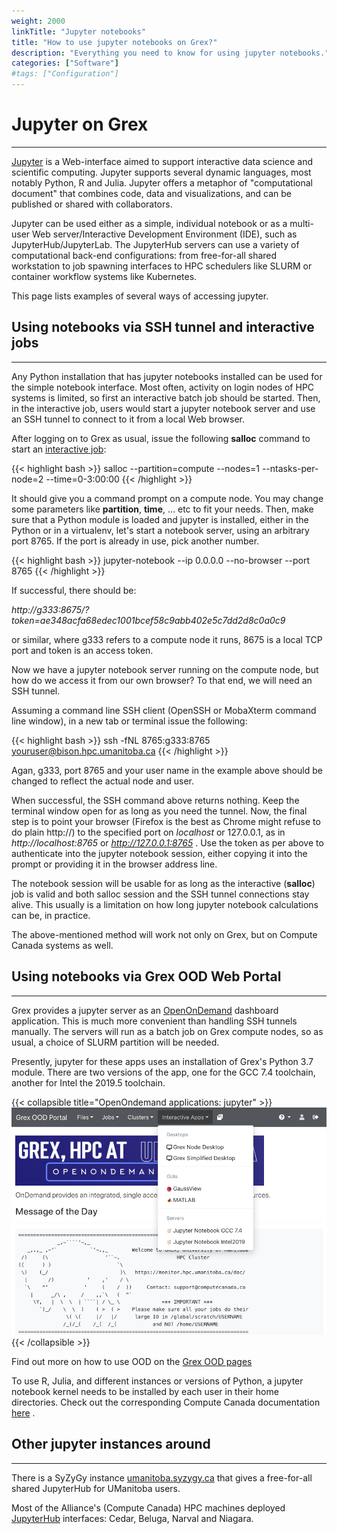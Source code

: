 ```yaml
---
weight: 2000
linkTitle: "Jupyter notebooks"
title: "How to use jupyter notebooks on Grex?"
description: "Everything you need to know for using jupyter notebooks."
categories: ["Software"]
#tags: ["Configuration"]
---
```


# Jupyter on Grex
---

[Jupyter](https://jupyter.org/) is a Web-interface aimed to support interactive data science and scientific computing. Jupyter supports several dynamic languages, most notably Python, R and Julia. Jupyter offers a metaphor of "computational document" that combines code, data and visualizations, and can be published or shared with collaborators.

Jupyter can be used either as a simple, individual notebook or as a multi-user Web server/Interactive Development Environment (IDE), such as JupyterHub/JupyterLab. The JupyterHub servers can use a variety of computational back-end configurations: from free-for-all shared workstation to job spawning interfaces to HPC schedulers like SLURM or container workflow systems like Kubernetes.

This page lists examples of several ways of accessing jupyter.

## Using notebooks via SSH tunnel and interactive jobs
---

Any Python installation that has jupyter notebooks installed can be used for the simple notebook interface. 
Most often, activity on login nodes of HPC systems is limited, so first an interactive batch job should be started.
Then, in the interactive job, users would start a jupyter notebook server and use an SSH tunnel to connect to it from a local Web browser.

After logging on to Grex as usual, issue the following __salloc__ command to start an [interactive job](running-jobs/interactive-jobs):

{{< highlight bash >}}
salloc --partition=compute --nodes=1 --ntasks-per-node=2 --time=0-3:00:00
{{< /highlight >}}

It should give you a command prompt on a compute node. You may change some parameters like __partition__, __time__, ... etc to fit your needs. Then, make sure that a Python module is loaded and jupyter is installed, either in the Python or in a virtualenv, let's start a notebook server, using an arbitrary port 8765. If the port is already in use, pick another number.

{{< highlight bash >}}
jupyter-notebook --ip 0.0.0.0 --no-browser --port 8765
{{< /highlight >}}

If successful, there should be:

 _http://g333:8675/?token=ae348acfa68edec1001bcef58c9abb402e5c7dd2d8c0a0c9_ 

or similar, where g333 refers to a compute node it runs, 8675 is a local TCP port and token is an access token. 

Now we have a jupyter notebook server running on the compute node, but how do we access it from our own browser? To that end, we will need an SSH tunnel.

Assuming a command line SSH client (OpenSSH or MobaXterm command line window), in a new tab or terminal issue the following:

{{< highlight bash >}}
ssh -fNL 8765:g333:8765  youruser@bison.hpc.umanitoba.ca
{{< /highlight >}}
  
Agan, g333, port 8765 and your user name in the example above should be changed to reflect the actual node and user.

When successful, the SSH command above returns nothing. Keep the terminal window open for as long as you need the tunnel.
Now, the final step is to point your browser (Firefox is the best as Chrome might refuse to do plain http://) to the
specified port on _localhost_ or 127.0.0.1, as in _http://localhost:8765_ or _http://127.0.0.1:8765_ . Use the token as per above to authenticate into the jupyter notebook session, either copying it into the prompt or providing it in the browser address line.

The notebook session will be usable for as long as the interactive (__salloc__) job is valid and both salloc session and the SSH tunnel connections stay alive. This usually is a limitation on how long jupyter notebook calculations can be, in practice.

The above-mentioned method will work not only on Grex, but on Compute Canada systems as well.

## Using notebooks via Grex OOD Web Portal
---

Grex provides a jupyter server as an [OpenOnDemand](ood) dashboard application. This is much more convenient than handling SSH tunnels manually. The servers will run as a batch job on Grex compute nodes, so as usual, a choice of SLURM partition will be needed. 

Presently, jupyter for these apps uses an installation of Grex's Python 3.7 module. There are two versions of the app, one for the GCC 7.4 toolchain, another for Intel the 2019.5 toolchain. 

{{< collapsible title="OpenOndemand applications: jupyter" >}}
![](ood/applications.png)
{{< /collapsible >}}

Find out more on how to use OOD on the [Grex OOD pages](ood)

To use R, Julia, and different instances or versions of Python, a jupyter notebook kernel needs to be installed by each user in their home directories. Check out the corresponding Compute Canada documentation [here](https://docs.alliancecan.ca/wiki/JupyterNotebook#Adding_kernels) .

## Other jupyter instances around
---

There is a SyZyGy instance [umanitoba.syzygy.ca](https://umanitoba.syzygy.ca) that gives a free-for-all shared JupyterHub for UManitoba users.

Most of the Alliance's (Compute Canada) HPC machines deployed [JupyterHub](https://docs.alliancecan.ca/wiki/JupyterHub/en) interfaces: Cedar, Beluga, Narval and Niagara.

<!-- {{< treeview display="tree" />}} -->

<!-- Changes and update:
* 
*
*
-->
